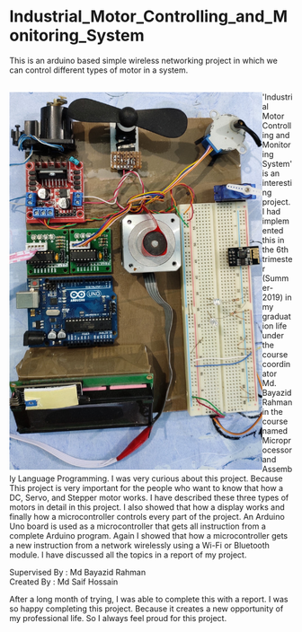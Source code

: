 # Industrial_Motor_Controlling_and_Monitoring_System
This is an arduino based simple wireless networking project in which we can control different types of motor in a system.  
<br>

[<img src="0_Images/Full_Project.jpg" width="450" align="left">](0_Images/Full_Project.jpg)

'Industrial Motor Controlling and Monitoring System' is an interesting project. I had implemented this in the 6th trimester (Summer- 2019) in my graduation life under the course coordinator Md. Bayazid Rahman in the course named Microprocessor and Assembly Language Programming. I was very curious about this project. Because This project is very important for the people who want to know that how a DC, Servo, and Stepper motor works. I have described these three types of motors in detail in this project. I also showed that how a display works and finally how a microcontroller controls every part of the project. An Arduino Uno board is used as a microcontroller that gets all instruction from a complete Arduino program. Again I showed that how a microcontroller gets a new instruction from a network wirelessly using a Wi-Fi or Bluetooth module. I have discussed all the topics in a report of my project.

Supervised By : Md Bayazid Rahman  
Created By : Md Saif Hossain

After a long month of trying, I was able to complete this with a report. I was so happy completing this project. Because it creates a new opportunity of my professional life. So I always feel proud for this project.
